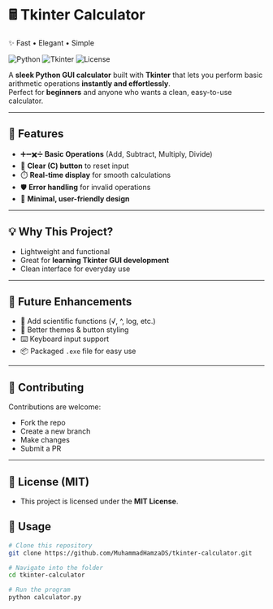 # 🖩 Tkinter Calculator  
✨ Fast • Elegant • Simple  

![Python](https://img.shields.io/badge/Python-3.x-blue?logo=python)
![Tkinter](https://img.shields.io/badge/GUI-Tkinter-green)
![License](https://img.shields.io/badge/License-MIT-yellow)

A **sleek Python GUI calculator** built with **Tkinter** that lets you perform basic arithmetic operations **instantly and effortlessly**.  
Perfect for **beginners** and anyone who wants a clean, easy-to-use calculator.  

---

## 🚀 Features  
- ➕➖✖️➗ **Basic Operations** (Add, Subtract, Multiply, Divide)  
- 🧹 **Clear (C) button** to reset input  
- ⏱️ **Real-time display** for smooth calculations  
- 🛡️ **Error handling** for invalid operations  
- 🎨 **Minimal, user-friendly design**  
---
## 💡 Why This Project?  
- Lightweight and functional  
- Great for **learning Tkinter GUI development**  
- Clean interface for everyday use   
---
## 🌟 Future Enhancements
- 🧮 Add scientific functions (√, ^, log, etc.)
- 🎨 Better themes & button styling
- ⌨️ Keyboard input support
- 📦 Packaged `.exe` file for easy use
---
## 🤝 Contributing
Contributions are welcome:
- Fork the repo
- Create a new branch
- Make changes
- Submit a PR
---
## 📜 License (MIT)
- This project is licensed under the **MIT License**.

## 📌 Usage  
```bash
# Clone this repository
git clone https://github.com/MuhammadHamzaDS/tkinter-calculator.git

# Navigate into the folder
cd tkinter-calculator

# Run the program
python calculator.py


